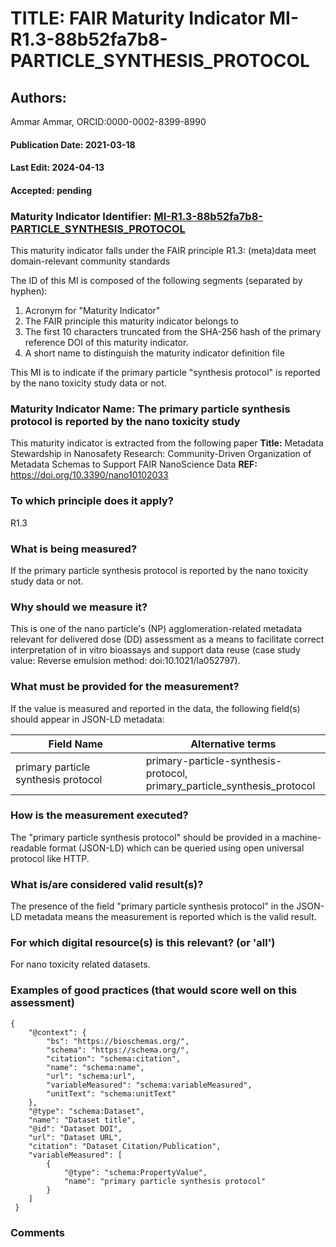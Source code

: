 # TITLE: FAIR Maturity Indicator MI-R1.3-88b52fa7b8-PARTICLE_SYNTHESIS_PROTOCOL

## Authors: 
Ammar Ammar, ORCID:0000-0002-8399-8990

#### Publication Date: 2021-03-18
#### Last Edit: 2024-04-13
#### Accepted: pending

### Maturity Indicator Identifier: [MI-R1.3-88b52fa7b8-PARTICLE_SYNTHESIS_PROTOCOL](https://w3id.org/nsdra/maturity-indicator/readme/MI-R1.3-88b52fa7b8-PARTICLE_SYNTHESIS_PROTOCOL)

This maturity indicator falls under the FAIR principle R1.3:
(meta)data meet domain-relevant community standards

The ID of this MI is composed of the following segments (separated by hyphen):
1. Acronym for "Maturity Indicator"
1. The FAIR principle this maturity indicator belongs to
1. The first 10 characters truncated from the SHA-256 hash of the primary reference DOI of this maturity indicator.
1. A short name to distinguish the maturity indicator definition file

This MI is to indicate if the primary particle "synthesis protocol" is reported by the nano toxicity study data or not.

### Maturity Indicator Name:  The primary particle synthesis protocol is reported by the nano toxicity study

This maturity indicator is extracted from the following paper 
**Title:** Metadata Stewardship in Nanosafety Research: Community-Driven Organization of Metadata Schemas to Support FAIR NanoScience Data
**REF:** https://doi.org/10.3390/nano10102033

### To which principle does it apply?  
R1.3

### What is being measured?
If the primary particle synthesis protocol is reported by the nano toxicity study data or not.

### Why should we measure it?
This is one of the nano particle's (NP) agglomeration-related metadata relevant for delivered dose (DD)
assessment as a means to facilitate correct interpretation of in vitro bioassays and support data reuse (case study value: Reverse emulsion method: doi:10.1021/la052797).

### What must be provided for the measurement?
If the value is measured and reported in the data, the following field(s) should appear in JSON-LD metadata: 

| Field Name                            | Alternative terms                                                              |
| ------------------------------------- | ------------------------------------------------------------------------------ |
| primary particle synthesis protocol   | primary-particle-synthesis-protocol,<br>primary_particle_synthesis_protocol    |

### How is the measurement executed?
The "primary particle synthesis protocol" should be provided in a machine-readable format (JSON-LD) which can be queried using open universal protocol like HTTP.

### What is/are considered valid result(s)?
The presence of the field "primary particle synthesis protocol" in the JSON-LD metadata means the measurement is reported which is the valid result.

### For which digital resource(s) is this relevant? (or 'all')
For nano toxicity related datasets.  

### Examples of good practices (that would score well on this assessment)
```{json}
{
 	"@context": {
 		"bs": "https://bioschemas.org/",
 		"schema": "https://schema.org/",
 		"citation": "schema:citation",
 		"name": "schema:name",
 		"url": "schema:url",
 		"variableMeasured": "schema:variableMeasured",
 		"unitText": "schema:unitText"
 	},
 	"@type": "schema:Dataset",
 	"name": "Dataset title",
 	"@id": "Dataset DOI",
 	"url": "Dataset URL",
 	"citation": "Dataset Citation/Publication",
 	"variableMeasured": [
 		{
 			"@type": "schema:PropertyValue",
 			"name": "primary particle synthesis protocol"
 		}
 	]
 }
```

### Comments

